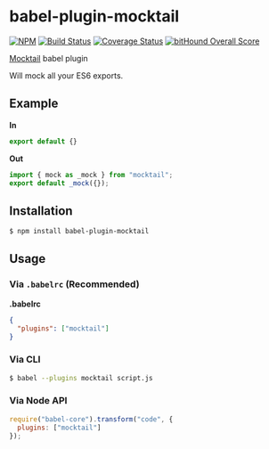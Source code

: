 # babel-plugin-mocktail
[![NPM](https://img.shields.io/npm/v/babel-plugin-mocktail.svg?style=flat)](https://www.npmjs.com/package/babel-plugin-mocktail)
[![Build Status](https://travis-ci.org/nhz-io/babel-plugin-mocktail.svg?branch=master)](https://travis-ci.org/nhz-io/babel-plugin-mocktail)
[![Coverage Status](https://coveralls.io/repos/github/nhz-io/babel-plugin-mocktail/badge.svg?branch=master)](https://coveralls.io/github/nhz-io/babel-plugin-mocktail?branch=master)
[![bitHound Overall Score](https://www.bithound.io/github/nhz-io/babel-plugin-mocktail/badges/score.svg)](https://www.bithound.io/github/nhz-io/babel-plugin-mocktail)


[Mocktail](https://github.com/Wildhoney/Mocktail) babel plugin

Will mock all your ES6 exports.

## Example

**In**

```js
export default {}
```

**Out**

```js
import { mock as _mock } from "mocktail";
export default _mock({});
```

## Installation

```sh
$ npm install babel-plugin-mocktail
```

## Usage

### Via `.babelrc` (Recommended)

**.babelrc**

```json
{
  "plugins": ["mocktail"]
}
```

### Via CLI

```sh
$ babel --plugins mocktail script.js
```

### Via Node API

```javascript
require("babel-core").transform("code", {
  plugins: ["mocktail"]
});
```
